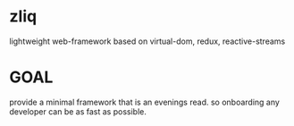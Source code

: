# zliq
lightweight web-framework based on virtual-dom, redux, reactive-streams

# GOAL
provide a minimal framework that is an evenings read. so onboarding any developer can be as fast as possible.
